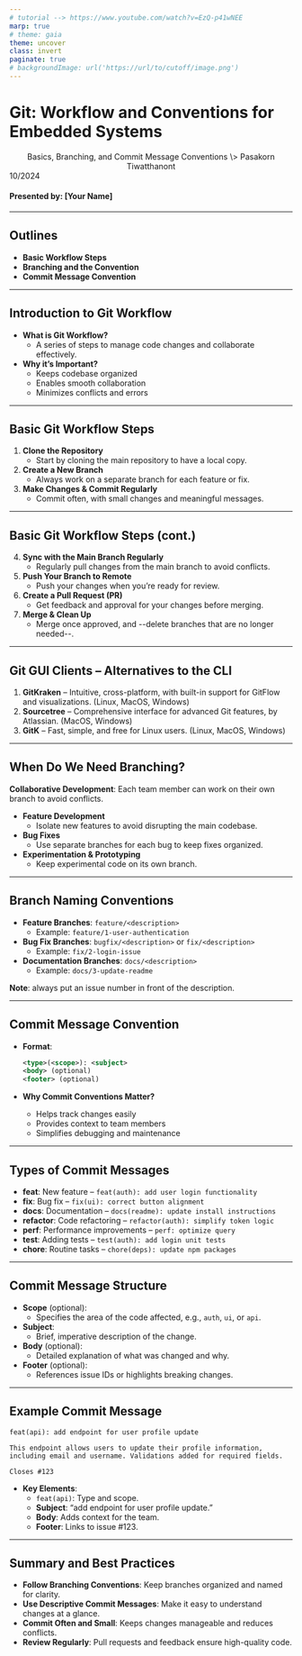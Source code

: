 ```yaml
---
# tutorial --> https://www.youtube.com/watch?v=EzQ-p41wNEE
marp: true
# theme: gaia
theme: uncover
class: invert
paginate: true
# backgroundImage: url('https://url/to/cutoff/image.png')
---
```


# Git: Workflow and Conventions for Embedded Systems

<center>Basics, Branching, and Commit Message Conventions
\> Pasakorn Tiwatthanont
</center>
10/2024

#### **Presented by**: [Your Name]

---

## Outlines

- **Basic Workflow Steps**
- **Branching and the Convention**
- **Commit Message Convention**

---

## Introduction to Git Workflow

- **What is Git Workflow?**
  - A series of steps to manage code changes and collaborate effectively.
- **Why it’s Important?**
  - Keeps codebase organized
  - Enables smooth collaboration
  - Minimizes conflicts and errors

---

## Basic Git Workflow Steps

1. **Clone the Repository**
   - Start by cloning the main repository to have a local copy.
2. **Create a New Branch**
   - Always work on a separate branch for each feature or fix.
3. **Make Changes & Commit Regularly**
   - Commit often, with small changes and meaningful messages.

---

## Basic Git Workflow Steps (cont.)

4. **Sync with the Main Branch Regularly**
   - Regularly pull changes from the main branch to avoid conflicts.
5. **Push Your Branch to Remote**
   - Push your changes when you’re ready for review.
6. **Create a Pull Request (PR)**
   - Get feedback and approval for your changes before merging.
7. **Merge & Clean Up**
   - Merge once approved, and --delete branches that are no longer needed--.

---

## Git GUI Clients – Alternatives to the CLI

1. **GitKraken** – Intuitive, cross-platform, with built-in support for GitFlow and visualizations. (Linux, MacOS, Windows)
2. **Sourcetree** – Comprehensive interface for advanced Git features, by Atlassian. (MacOS, Windows)
3. **GitK** – Fast, simple, and free for Linux users. (Linux, MacOS, Windows)

---

## When Do We Need Branching?

**Collaborative Development**: Each team member can work on their own branch to avoid conflicts.

- **Feature Development**
  - Isolate new features to avoid disrupting the main codebase.
- **Bug Fixes**
  - Use separate branches for each bug to keep fixes organized.
- **Experimentation & Prototyping**
  - Keep experimental code on its own branch.

---

## Branch Naming Conventions

- **Feature Branches**: `feature/<description>`
  - Example: `feature/1-user-authentication`
- **Bug Fix Branches**: `bugfix/<description>` or `fix/<description>`
  - Example: `fix/2-login-issue`
- **Documentation Branches**: `docs/<description>`
  - Example: `docs/3-update-readme`

**Note**: always put an issue number in front of the description.

---

## Commit Message Convention

- **Format**:

  ```xml
  <type>(<scope>): <subject>
  <body> (optional)
  <footer> (optional)
  ```

- **Why Commit Conventions Matter?**
  - Helps track changes easily
  - Provides context to team members
  - Simplifies debugging and maintenance

---

## Types of Commit Messages

- **feat**: New feature – `feat(auth): add user login functionality`
- **fix**: Bug fix – `fix(ui): correct button alignment`
- **docs**: Documentation – `docs(readme): update install instructions`
- **refactor**: Code refactoring – `refactor(auth): simplify token logic`
- **perf**: Performance improvements – `perf: optimize query`
- **test**: Adding tests – `test(auth): add login unit tests`
- **chore**: Routine tasks – `chore(deps): update npm packages`

---

## Commit Message Structure

- **Scope** (optional):
  - Specifies the area of the code affected, e.g., `auth`, `ui`, or `api`.
- **Subject**:
  - Brief, imperative description of the change.
- **Body** (optional):
  - Detailed explanation of what was changed and why.
- **Footer** (optional):
  - References issue IDs or highlights breaking changes.

---

## Example Commit Message

```text
feat(api): add endpoint for user profile update

This endpoint allows users to update their profile information,
including email and username. Validations added for required fields.

Closes #123
```

- **Key Elements**:
  - `feat(api)`: Type and scope.
  - **Subject**: “add endpoint for user profile update.”
  - **Body**: Adds context for the team.
  - **Footer**: Links to issue #123.

---

## Summary and Best Practices

- **Follow Branching Conventions**: Keep branches organized and named for clarity.
- **Use Descriptive Commit Messages**: Make it easy to understand changes at a glance.
- **Commit Often and Small**: Keeps changes manageable and reduces conflicts.
- **Review Regularly**: Pull requests and feedback ensure high-quality code.
